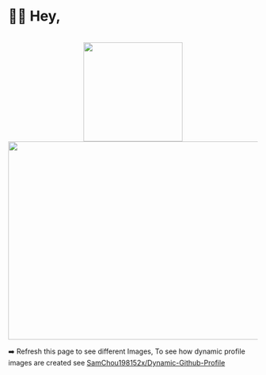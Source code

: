 # 👋🏻 Hey,
<div align="center">
	<br>
	<img src="https://raw.githubusercontent.com/SamChou198152x/SamChou198152x/master/pacman.svg?sanitize=true" width="200" height="200">
	<br>
    	<img src="https://bingimages.herokuapp.com/unsplash1" width="800" height="400">
</div>

 ➡️  Refresh this page to see different Images, To see how dynamic profile images are created  see [SamChou198152x/Dynamic-Github-Profile](https://github.com/SamChou198152x/Dynamic-Github-Profile)
